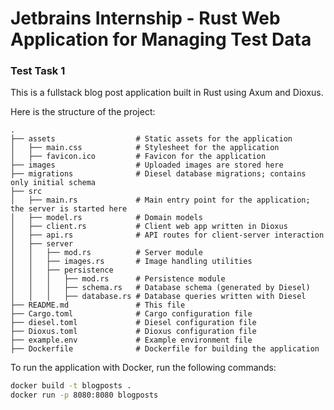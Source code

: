 # Jetbrains Internship - Rust Web Application for Managing Test Data
### Test Task 1

This is a fullstack blog post application built in Rust using Axum and Dioxus.

Here is the structure of the project:
```
.
├── assets                  # Static assets for the application
│   ├── main.css            # Stylesheet for the application
│   ├── favicon.ico         # Favicon for the application
├── images                  # Uploaded images are stored here
├── migrations              # Diesel database migrations; contains only initial schema
├── src
│   ├── main.rs             # Main entry point for the application; the server is started here
│   ├── model.rs            # Domain models
│   ├── client.rs           # Client web app written in Dioxus
│   ├── api.rs              # API routes for client-server interaction
│   ├── server
│   │   ├── mod.rs          # Server module
│   │   ├── images.rs       # Image handling utilities
│   │   ├── persistence
│   │   │   ├── mod.rs      # Persistence module
│   │   │   ├── schema.rs   # Database schema (generated by Diesel)
│   │   │   ├── database.rs # Database queries written with Diesel
├── README.md               # This file
├── Cargo.toml              # Cargo configuration file
├── diesel.toml             # Diesel configuration file
├── Dioxus.toml             # Dioxus configuration file
├── example.env             # Example environment file
├── Dockerfile              # Dockerfile for building the application

```

To run the application with Docker, run the following commands:
```bash
docker build -t blogposts .
docker run -p 8080:8080 blogposts
```